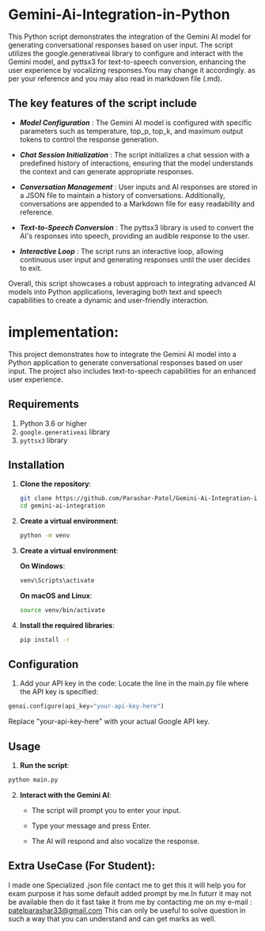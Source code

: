# Gemini-Ai-Integration-in-Python
This Python script demonstrates the integration of the Gemini AI model for generating conversational responses based on user input. The script utilizes the google.generativeai library to configure and interact with the Gemini model, and pyttsx3 for text-to-speech conversion, enhancing the user experience by vocalizing responses.You may change it accordingly. as per your reference and you may also read in markdown file (.md).

## **The key features of the script include**

* ***Model Configuration*** : The Gemini AI model is configured with specific parameters such as temperature, top_p, top_k, and maximum output tokens to control the response generation.

* ***Chat Session Initialization*** : The script initializes a chat session with a predefined history of interactions, ensuring that the model understands the context and can generate appropriate responses.

* ***Conversation Management*** : User inputs and AI responses are stored in a JSON file to maintain a history of conversations. Additionally, conversations are appended to a Markdown file for easy readability and reference.

* ***Text-to-Speech Conversion*** : The pyttsx3 library is used to convert the AI's responses into speech, providing an audible response to the user.

* ***Interactive Loop*** : The script runs an interactive loop, allowing continuous user input and generating responses until the user decides to exit.

Overall, this script showcases a robust approach to integrating advanced AI models into Python applications, leveraging both text and speech capabilities to create a dynamic and user-friendly interaction.


# implementation:

This project demonstrates how to integrate the Gemini AI model into a Python application to generate conversational responses based on user input. The project also includes text-to-speech capabilities for an enhanced user experience.

## Requirements

1. Python 3.6 or higher
2. `google.generativeai` library
3. `pyttsx3` library

## Installation

1. **Clone the repository**:
   ```bash
   git clone https://github.com/Parashar-Patel/Gemini-Ai-Integration-in-Python.git
   cd gemini-ai-integration

2. **Create a virtual environment**:
   ```bash
   python -m venv

3. **Create a virtual environment**:
   
   **On Windows**:
     ```bash
     venv\Scripts\activate
     ``` 
   **On macOS and Linux**:
   ```bash
   source venv/bin/activate
   ```
   
4. **Install the required libraries**:
   ```bash
   pip install -r
   ```

## **Configuration**
1. Add your API key in the code: Locate the line in the main.py file where the API key is specified:

  ```python
  genai.configure(api_key="your-api-key-here")
  ```
  Replace "your-api-key-here" with your actual Google API key.

## Usage
1. **Run the script**:

  ```bash
  python main.py
  ```

2. **Interact with the Gemini AI**:

    *  The script will prompt you to enter your input.

    *  Type your message and press Enter.
  
    *  The AI will respond and also vocalize the response.
  


## **Extra UseCase (For Student)**:
  I made one Specialized .json file contact me to get this it will help you for exam purpose it has some default added prompt by me.In futurr it may not be available then do it fast take it from me by contacting me on my e-mail : patelparashar33@gmail.com This can only be useful to solve question in such a way that you can understand and can get marks as well.
